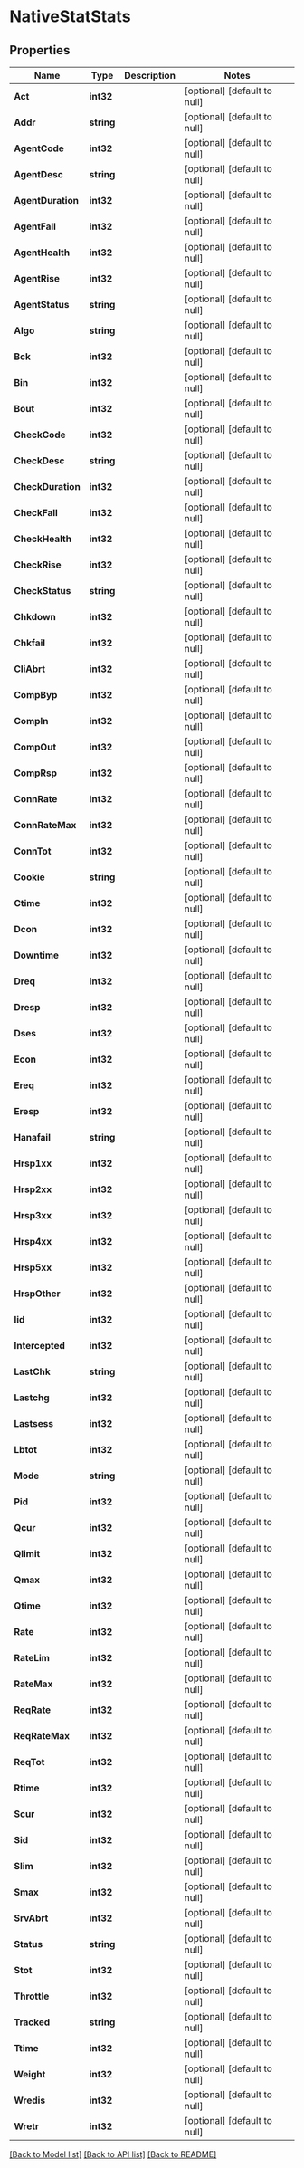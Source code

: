 # NativeStatStats

## Properties
Name | Type | Description | Notes
------------ | ------------- | ------------- | -------------
**Act** | **int32** |  | [optional] [default to null]
**Addr** | **string** |  | [optional] [default to null]
**AgentCode** | **int32** |  | [optional] [default to null]
**AgentDesc** | **string** |  | [optional] [default to null]
**AgentDuration** | **int32** |  | [optional] [default to null]
**AgentFall** | **int32** |  | [optional] [default to null]
**AgentHealth** | **int32** |  | [optional] [default to null]
**AgentRise** | **int32** |  | [optional] [default to null]
**AgentStatus** | **string** |  | [optional] [default to null]
**Algo** | **string** |  | [optional] [default to null]
**Bck** | **int32** |  | [optional] [default to null]
**Bin** | **int32** |  | [optional] [default to null]
**Bout** | **int32** |  | [optional] [default to null]
**CheckCode** | **int32** |  | [optional] [default to null]
**CheckDesc** | **string** |  | [optional] [default to null]
**CheckDuration** | **int32** |  | [optional] [default to null]
**CheckFall** | **int32** |  | [optional] [default to null]
**CheckHealth** | **int32** |  | [optional] [default to null]
**CheckRise** | **int32** |  | [optional] [default to null]
**CheckStatus** | **string** |  | [optional] [default to null]
**Chkdown** | **int32** |  | [optional] [default to null]
**Chkfail** | **int32** |  | [optional] [default to null]
**CliAbrt** | **int32** |  | [optional] [default to null]
**CompByp** | **int32** |  | [optional] [default to null]
**CompIn** | **int32** |  | [optional] [default to null]
**CompOut** | **int32** |  | [optional] [default to null]
**CompRsp** | **int32** |  | [optional] [default to null]
**ConnRate** | **int32** |  | [optional] [default to null]
**ConnRateMax** | **int32** |  | [optional] [default to null]
**ConnTot** | **int32** |  | [optional] [default to null]
**Cookie** | **string** |  | [optional] [default to null]
**Ctime** | **int32** |  | [optional] [default to null]
**Dcon** | **int32** |  | [optional] [default to null]
**Downtime** | **int32** |  | [optional] [default to null]
**Dreq** | **int32** |  | [optional] [default to null]
**Dresp** | **int32** |  | [optional] [default to null]
**Dses** | **int32** |  | [optional] [default to null]
**Econ** | **int32** |  | [optional] [default to null]
**Ereq** | **int32** |  | [optional] [default to null]
**Eresp** | **int32** |  | [optional] [default to null]
**Hanafail** | **string** |  | [optional] [default to null]
**Hrsp1xx** | **int32** |  | [optional] [default to null]
**Hrsp2xx** | **int32** |  | [optional] [default to null]
**Hrsp3xx** | **int32** |  | [optional] [default to null]
**Hrsp4xx** | **int32** |  | [optional] [default to null]
**Hrsp5xx** | **int32** |  | [optional] [default to null]
**HrspOther** | **int32** |  | [optional] [default to null]
**Iid** | **int32** |  | [optional] [default to null]
**Intercepted** | **int32** |  | [optional] [default to null]
**LastChk** | **string** |  | [optional] [default to null]
**Lastchg** | **int32** |  | [optional] [default to null]
**Lastsess** | **int32** |  | [optional] [default to null]
**Lbtot** | **int32** |  | [optional] [default to null]
**Mode** | **string** |  | [optional] [default to null]
**Pid** | **int32** |  | [optional] [default to null]
**Qcur** | **int32** |  | [optional] [default to null]
**Qlimit** | **int32** |  | [optional] [default to null]
**Qmax** | **int32** |  | [optional] [default to null]
**Qtime** | **int32** |  | [optional] [default to null]
**Rate** | **int32** |  | [optional] [default to null]
**RateLim** | **int32** |  | [optional] [default to null]
**RateMax** | **int32** |  | [optional] [default to null]
**ReqRate** | **int32** |  | [optional] [default to null]
**ReqRateMax** | **int32** |  | [optional] [default to null]
**ReqTot** | **int32** |  | [optional] [default to null]
**Rtime** | **int32** |  | [optional] [default to null]
**Scur** | **int32** |  | [optional] [default to null]
**Sid** | **int32** |  | [optional] [default to null]
**Slim** | **int32** |  | [optional] [default to null]
**Smax** | **int32** |  | [optional] [default to null]
**SrvAbrt** | **int32** |  | [optional] [default to null]
**Status** | **string** |  | [optional] [default to null]
**Stot** | **int32** |  | [optional] [default to null]
**Throttle** | **int32** |  | [optional] [default to null]
**Tracked** | **string** |  | [optional] [default to null]
**Ttime** | **int32** |  | [optional] [default to null]
**Weight** | **int32** |  | [optional] [default to null]
**Wredis** | **int32** |  | [optional] [default to null]
**Wretr** | **int32** |  | [optional] [default to null]

[[Back to Model list]](../README.md#documentation-for-models) [[Back to API list]](../README.md#documentation-for-api-endpoints) [[Back to README]](../README.md)


